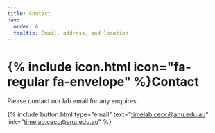 ```yaml
---
title: Contact
nav:
  order: 6
  tooltip: Email, address, and location
---
```


# {% include icon.html icon="fa-regular fa-envelope" %}Contact

Please contact our lab email for any enquires.

{%
  include button.html
  type="email"
  text="timelab.cecc@anu.edu.au"
  link="timelab.cecc@anu.edu.au"
%}


<!-- {%
  include button.html
  type="address"
  text="Brian Anderson Building"
  tooltip="Our location on Google Maps for easy navigation"
  link="https://maps.app.goo.gl/T5MHmSzTYZ2CXUnD8"
%} -->
